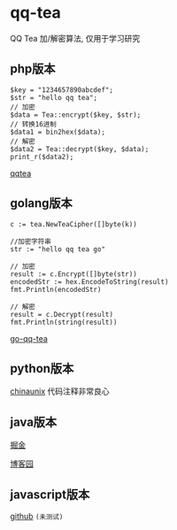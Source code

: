 # qq-tea
QQ Tea 加/解密算法, 仅用于学习研究



## php版本
```
$key = "1234657890abcdef";
$str = "hello qq tea";
// 加密
$data = Tea::encrypt($key, $str);
// 转换16进制
$data1 = bin2hex($data);
// 解密
$data2 = Tea::decrypt($key, $data);
print_r($data2);
```
[qqtea](https://github.com/manyhelp/qqtea.php)


## golang版本
```
c := tea.NewTeaCipher([]byte(k))

//加密字符串
str := "hello qq tea go"

// 加密
result := c.Encrypt([]byte(str))
encodedStr := hex.EncodeToString(result)
fmt.Println(encodedStr)

// 解密
result = c.Decrypt(result)
fmt.Println(string(result))
```

[go-qq-tea](https://github.com/littlefish12345/go-qq-tea)

## python版本
[chinaunix](http://bbs.chinaunix.net/thread-583468-1-1.html)
代码注释非常良心


## java版本

[掘金](https://juejin.cn/post/6844903774406836237)

[博客园](https://www.cnblogs.com/raikouissen/p/3393222.html)

## javascript版本
[github](https://github.com/sun8911879/qqtea-1) `(未测试)`




